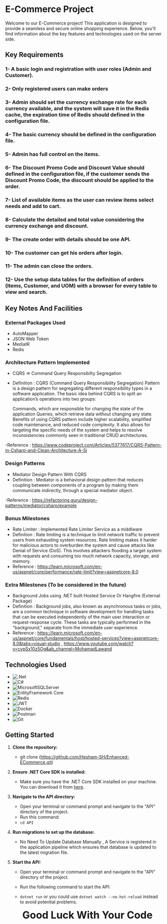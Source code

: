 # E-Commerce Project

Welcome to our E-Commerce project! This application is designed to provide a seamless and secure online shopping experience. Below, you'll find information about the key features and technologies used on the server side.

## Key Requirements

### 1- A basic login and registration with user roles (Admin and Customer).
### 2- Only registered users can make orders
### 3- Admin should set the currency exchange rate for each currency available, and the system will save it in the Redis cache, the expiration time of Redis should defined in the configuration file.
### 4- The basic currency should be defined in the configuration file.
### 5- Admin has full control on the items.
### 6- The Discount Promo Code and Discount Value should defined in the configuration file, if the customer sends the Discount Promo Code, the discount should be applied to the order.
### 7- List of available items as the user can review items select needs and add to cart.
### 8- Calculate the detailed and total value considering the currency exchange and discount.
### 9- The create order with details should be one API.
### 10- The customer can get his orders after login.
### 11- The admin can close the orders.
### 12- Use the setup data tables for the definition of orders (Items, Customer, and UOM) with a browser for every table to view and search.

## Key Notes And Facilities
### External Packages Used
- AutoMapper
- JSON Web Token
- MediatR
- Redis

### Architecture Pattern Implemented
- CQRS => Command Query Responsibilty Segregation

- Definition : CQRS (Command Query Responsibility Segregation) Pattern is a design pattern for segregating different responsibility types in a software application. The basic idea behind   CQRS is to split an application’s operations into two groups:

  Commands, which are responsible for changing the state of the application
  Queries, which retrieve data without changing any state. Benefits of using CQRS pattern include higher scalability, simplified code maintenance, and reduced code complexity. It also      allows for targeting the specific needs of the system and helps to resolve inconsistencies commonly seen in traditional CRUD architectures.

-Reference : https://www.codeproject.com/Articles/5377617/CQRS-Pattern-in-Csharp-and-Clean-Architecture-A-Si

### Design Patterns 
- Mediator Design Pattern With CQRS
- Definition : Mediator is a behavioral design pattern that reduces coupling between components of a program by making them communicate indirectly, through a special mediator object.

-Reference : https://refactoring.guru/design-patterns/mediator/csharp/example

### Bonus Milestones
- Rate Limiter : Implemented Rate Limiter Service as a middlware
- Definition : Rate limiting is a technique to limit network traffic to prevent users from exhausting system resources. Rate limiting makes it harder for malicious actors to overburden                  the system and cause attacks like Denial of Service (DoS). This involves attackers flooding a target system with requests and consuming too much network capacity,                         storage, and memory.
- Reference : https://learn.microsoft.com/en-us/aspnet/core/performance/rate-limit?view=aspnetcore-8.0

### Extra Milestones (To be considered in the future)
- Background Jobs using .NET built Hosted Service Or Hangfire (External Package)
- Definition : Background jobs, also known as asynchronous tasks or jobs, are a common technique in software development for handling tasks that can be executed independently of the main   user interaction or request-response cycle. These tasks are typically performed in the "background," separate from the immediate user experience.
- Reference : https://learn.microsoft.com/en-us/aspnet/core/fundamentals/host/hosted-services?view=aspnetcore-8.0&tabs=visual-studio , https://www.youtube.com/watch?v=cvpSx10z5Og&ab_channel=MohamadLawand
## Technologies Used
- ![.Net](https://img.shields.io/badge/.NET-5C2D91?style=for-the-badge&logo=.net&logoColor=white)
- ![C#](https://img.shields.io/badge/c%23-%23239120.svg?style=for-the-badge&logo=csharp&logoColor=white)
- ![MicrosoftSQLServer](https://img.shields.io/badge/Microsoft%20SQL%20Server-CC2927?style=for-the-badge&logo=microsoft%20sql%20server&logoColor=white)
- ![EntityFramework Core](https://img.shields.io/badge/Entity%20Framework%20Core-626CD9?style=for-the-badge&logo=entity%20framework%20core&logoColor=white)
- ![Redis](https://img.shields.io/badge/redis-%23DD0031.svg?style=for-the-badge&logo=redis&logoColor=white)
- ![JWT](https://img.shields.io/badge/JWT-black?style=for-the-badge&logo=JSON%20web%20tokens)
- ![Docker](https://img.shields.io/badge/docker-%230db7ed.svg?style=for-the-badge&logo=docker&logoColor=white)
- ![Postman](https://img.shields.io/badge/Postman-FF6C37?style=for-the-badge&logo=postman&logoColor=white)
- ![Git](https://img.shields.io/badge/git-%23F05033.svg?style=for-the-badge&logo=git&logoColor=white)


## Getting Started
1. **Clone the repository:**
   - git clone (https://github.com/Hesham-SH/Enhanced-ECommerce.git)

2. **Ensure .NET Core SDK is installed:**
   - Make sure you have the .NET Core SDK installed on your machine. You can download it from [here](https://dotnet.microsoft.com/download).

3. **Navigate to the API directory:**
   - Open your terminal or command prompt and navigate to the "API" directory of the project.
   - Run this command:
   - ```cd API```

3. **Run migrations to set up the database:**
   - No Need To Update Database Manually , A Service is registered in the application pipeline which ensures that database is updated to the latest migration file.

3. **Start the API:**
   - Open your terminal or command prompt and navigate to the "API" directory of the project.
  
   - Run the following command to start the API:
   - ```dotnet run``` or you could use ```dotnet watch --no-hot-reload``` instead to avoid potential problems.


   **<p style="font-size: 2rem; text-align: center; margin:auto;"><strong>Good Luck With Your Code</strong></p>**
